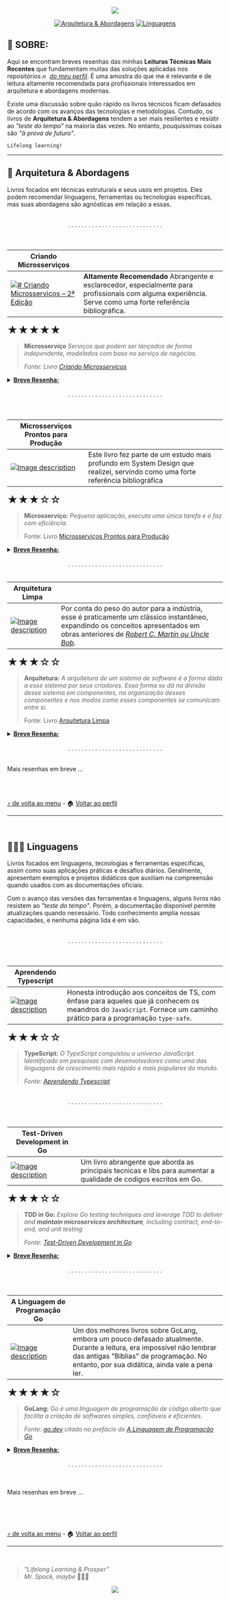 <a id="header"></a>

<!-- 
 Header image generated by Bing IA: https://www.bing.com/images/create/

Prompt:
APENAS tres Livros empilhados , em estilo cartoon com fundo branco sem muitos detalhes para que seja fácil tornar transparente em um editor de imagem
-->
<div align="center">
<a href="#header">
    <img src="./assets/images/layout/header.png">
</a>

[![Arquitetura & Abordagens](https://img.shields.io/badge/🧠_Arquitetura_&_Abordagens-001a2d?style=for-the-badge)](#architecture) [![Linguagens](https://img.shields.io/badge/👨🏿‍💻_linguagens-001a2d?style=for-the-badge)](#languages)
</div>

## 📖 SOBRE:

Aqui se encontram breves resenhas das minhas __Leituras Técnicas Mais Recentes__ que fundamentam muitas das soluções aplicadas nos repositórios _<img src='./../assets/images/icons/github_blue_link.svg' width='13' alt="no GitHub" title="no GitHub">&nbsp;[do meu perfil](https://github.com/jtonynet)_. É uma amostra do que me é relevante e de leitura altamente recomendada para profissionais interessados em arquitetura e abordagens modernas.

Existe uma discussão sobre quão rápido os livros técnicos ficam defasados de acordo com os avanços das tecnologias e metodologias. Contudo, os livros de __Arquitetura & Abordagens__ tendem a ser mais resilientes e resistir ao _"teste do tempo"_ na maioria das vezes. No entanto, pouquíssimas coisas são _"à prova de futuro"_.


`Lifelong learning!`

---

<a id="architecture"></a>

## 🧠 Arquitetura & Abordagens

Livros focados em técnicas estruturais e seus usos em projetos. Eles podem recomendar linguagens, ferramentas ou tecnologias específicas, mas suas abordagens são agnósticas em relação a essas.

<br/>
<div align="center">. . . . . . . . . . . . . . . . . . . . . . . . . . . .</div>
<br/>
<br/>

<div align="center">

| Criando Microsserviços                                                                                                                                                          |                                                                                                                                                              |
| ------------------------------------------------------------------------------------------------------------------------------------------------------------------------------- | ------------------------------------------------------------------------------------------------------------------------------------------------------------ |
| [![# Criando Microsserviços – 2ª Edição](./assets/book_covers/tech/Criando_Microsservicos.jpg)](https://www.amazon.com.br/gp/product/B09WF2MVT8/ref=dbs_a_def_rwt_bibl_vppi_i0) | __Altamente Recomendado__ Abrangente e esclarecedor, especialmente para profissionais com alguma experiência. Serve como uma forte referência bibliográfica. |

</DIV>

<font size="5px"> ★★★★★ </font>

> **Microsserviço**
> _Serviços que podem ser lançados de forma independente, modelados com base no serviço de negócios._
>
> _Fonte: Livro [Criando Microsserviços](https://www.amazon.com.br/gp/product/B09WF2MVT8/ref=dbs_a_def_rwt_bibl_vppi_i0)_

<details>
  <summary><b><u>Breve Resenha:</u></b></summary>
    <br/>
    <p>
     Gostaria de ter lido essa obra no período de lançamento de sua <a href="https://www.amazon.com.br/Building-Microservices-Sam-Newman/dp/1491950358">primeira edição</a> (em 17 de março 2015). Teria sido <b>MUITO ÚTIL</b> em diversos desafios que enfrentei ao longo da minha jornada. O livro é denso e repleto de conceitos bem fundamentados. Li-o após o livro de <i>Susan Fowler</i> ("Microsserviços Prontos para Produção" - resenha abaixo) , e percebo que <a href="https://samnewman.io/"><i>Newman</i></a> apresenta uma visão mais abrangente sobre os tópicos que permeiam o tema de microsserviços, baseada em seus anos de experiência. Isso fica ainda mais evidente nesta segunda edição revisada.
    </p>
    <p>
      Partindo do princípio de que arquitetura não é uma corrida com obstáculos (embora muitas vezes pareça), <a href="https://samnewman.io/"><i>Newman</a></i> ressalta que monólitos são geralmente a decisão mais acertada até que problemas de escala, comuns ao crescimento de um negócio, comecem a surgir. Ele deixa claro que microsserviços não são a opção "padrão" nem um "objetivo" em si, mas sim uma estratégia para alcançar software disponível e escalável. Você não "vence" uma corrida simplesmente adotando esse padrão arquitetural.
    </p>
    <p>
      Com base nessa visão, o livro explora os conceitos de maneira abrangente, sugerindo ferramentas e abordagens que o autor adotou ao longo de sua carreira.
    </p>
</details>

<br/>
<div align="center">. . . . . . . . . . . . . . . . . . . . . . . . . . . .</div>
<br/>
</br>

<div align="center">

| Microsserviços Prontos para Produção                                                                                                                                                                  |                                                                                                                                 |
| ----------------------------------------------------------------------------------------------------------------------------------------------------------------------------------------------------- | ------------------------------------------------------------------------------------------------------------------------------- |
| [![Image description](./assets/book_covers/tech/microsservicos_prontos_para_producao_.jpg)](https://www.amazon.com.br/Microsservi%C3%A7os-Prontos-Para-Produ%C3%A7%C3%A3o-Padronizados/dp/8575226215) | Este livro fez parte de um estudo mais profundo em System Design que realizei, servindo como uma forte referência bibliográfica |

</div>

<font size="5px"> ★★★☆☆ </font>

> **Microsserviço:**
> _Pequena aplicação, executa uma única tarefa e o faz com eficiência._
>
> Fonte: Livro [Microsserviços Prontos para Produção](https://www.amazon.com.br/Microsservi%C3%A7os-Prontos-Para-Produ%C3%A7%C3%A3o-Padronizados/dp/8575226215)

<details>
  <summary><b><u>Breve Resenha:</u></b></summary>
    <br/>
    <p>
     <a href="https://www.susanjfowler.com/"><i>Susan Fowler</i></a> (Hoje <i>Rigetti</i>, sem parentesco com <a href="https://martinfowler.com/">outro <i>Fowler</i> famoso</a>), tem o grande mérito de ter abordado o tema da <b>Disponibilidade</b> com uma visão completamente alinhada ao contexto dos microsserviços. Esse tema é de extrema importância para todos os cargos que compõem as equipes de tecnologia e negócios em um mundo onde os serviços são predominantemente digitais.
    </p>
    <p>
      A escalabilidade horizontal (em hyperescala), com a qual empresas bem-sucedidas em seus negócios na rede precisam lidar durante seu crescimento, não deve comprometer a confiabilidade das transações com as quais o sistema precisa lidar. Ao longo dos anos, a abordagem que parece ter se adaptado melhor para garantir essa confiabilidade em escala, embora não seja simples, são os microsserviços.
    </p>
    <p>
      Nos sete capítulos da obra, a Engenheira de Confiabilidade discute os princípios que a nortearam na criação de uma lista de verificação que visa garantir que esses microsserviços suportem cargas de utilização pesadas, mesmo sob condições adversas, e não apenas isso, mas também sejam testáveis e de fácil manutenção.<br/>Ela não se prende a tecnologias específicas, não cita ferramentas de forma incisiva, mas sim abordagens que visam atender aos requisitos dessa lista de verificação. Uma vez que a lista está preenchida, em sua visão, temos o que ela chama de "Microsserviços Prontos Para Produção."
    </p>
    <p>
      <i>*A autora, apesar de jovem, possui um <a href="https://en.wikipedia.org/wiki/Susan_Rigetti">histórico mais  relevante</a> (o que não influenciou em nada a leitura dessa obra, mas em muito a indústria) no campo de Desenvolvimento de Software. Para desenvolvedores interessados em equidade de gênero e respeito</i>.
    </p>
    <p>
      <b>Sejamos todos melhores!</b>
    </p>


</details>

<br/>
<div align="center">. . . . . . . . . . . . . . . . . . . . . . . . . . . .</div>
<br/>


<div align="center">

| Arquitetura Limpa                                                                                                                                                             |                                                                                                                                                                                                                                                          |
| ----------------------------------------------------------------------------------------------------------------------------------------------------------------------------- | -------------------------------------------------------------------------------------------------------------------------------------------------------------------------------------------------------------------------------------------------------- |
| [![Image description](./assets/book_covers/tech/arquitetura_limpa.jpg)](https://www.amazon.com.br/Arquitetura-Limpa-Artes%C3%A3o-Estrutura-Software/dp/8550804606/ref=sr_1_1) | Por conta do peso do autor para a indústria, esse é praticamente um clássico instantâneo, expandindo os conceitos apresentados em obras anteriores de <a href="https://en.wikipedia.org/wiki/Robert_C._Martin"><i>Robert C. Martin ou Uncle Bob</i></a>. |

</div>

<font size="5px"> ★★★☆☆ </font>

> **Arquitetura:**
> _A arquitetura de um sistema de software é a forma dada a esse sistema por seus criadores. Essa forma se dá na divisão desse sistema em componentes, na organização desses componentes e nos modos como esses componentes se comunicam entre si._
>
> Fonte: Livro [Arquitetura Limpa](https://www.amazon.com.br/Arquitetura-Limpa-Artes%C3%A3o-Estrutura-Software/dp/8550804606/ref=sr_1_1)

<details>
  <summary><b><u>Breve Resenha:</u></b></summary>
    <br/>
    <p>
      <a href="http://cleancoder.com/products"><i>Uncle Bob</i></a>, possui um histórico relevante, sendo um dos signatários originais do <a href="https://agilemanifesto.org/iso/ptbr/manifesto.html"><i>Manifesto Ágil</i></a>. Ele é amplamente conhecido por suas <a href="https://www.amazon.com.br/stores/Robert-C.-Martin/author/B000APG87E?ref=ap_rdr&isDramIntegrated=true&shoppingPortalEnabled=true"><i>Abordagens Limpas</i></a> para o desenvolvimento de software. Contudo, a obra é o foco aqui, não o autor. Os primeiros capítulos do livro concentram-se quase exclusivamente nos princípios <i>SOLID</i> e em como sua adoção auxilia na criação de um código limpo, coeso e altamente manutenível.
    </p>
    <p>
      No entanto, <i>Arquitetura Limpa</i> não se limita a <i>SOLID</i>. O autor explora temas como organização de componentes, separação de responsabilidades, camadas de abstração e as regras de dependência, abordando como essas decisões impactam o ciclo de vida do software. Ele argumenta que a arquitetura ideal deve suportar mudanças com o mínimo de impacto, algo que os princípios <i>SOLID</i> ajudam a alcançar.
    </p>
    <p>
      Esses capítulos fornecem ao leitor um excelente panorama para a aplicação desses princípios. Talvez novatos encontrem certa dificuldade e só consigam compreender plenamente esses conceitos ao se depararem com problemas que, além de permitirem, <i>exigem</i> esse tipo de solução padronizada, amplamente difundida hoje, de forma acertada, como boas práticas.
    </p>
    <p>
      Polêmicas sobre o autor à parte, é impossível não recomendar a leitura desta obra (e também do <a href="https://www.amazon.com.br/C%C3%B3digo-Limpo-Robert-C-Martin-ebook/dp/B085Q2K632"><i>Código Limpo</i></a>), com a ressalva de que, a depender da linguagem utilizada e do nível profissional do leitor, muitas de suas recomendações podem ser incompreendidas ou não fazer sentido. Somente hoje, alguns de seus conceitos fazem total sentido para mim. Dominar <i>SOLID, KISS, DRY</i> e outros princípios tornará seu código mais manutenível, legível e, claro, <i>Limpo</i>.
    </p>
</details>

<br/>
<div align="center">. . . . . . . . . . . . . . . . . . . . . . . . . . . .</div>
<br/>

Mais resenhas em breve ...

<br/>
<br/>

[⤴️ de volta ao menu](#header) - 🏠 [Voltar ao perfil](https://github.com/jtonynet)

---

<a id="languages"></a>

<br/>

## 👨🏿‍💻 Linguagens

Livros focados em linguagens, tecnologias e ferramentas específicas, assim como suas aplicações práticas e desafios diários. Geralmente, apresentam exemplos e projetos didáticos que auxiliam na compreensão quando usados com as documentações oficiais.

Com o avanço das versões das ferramentas e linguagens, alguns livros não resistem ao _"teste do tempo"_. Porém, a documentação disponível permite atualizações quando necessário. Todo conhecimento amplia nossas capacidades, e nenhuma página lida é em vão.

<br/>
<div align="center">. . . . . . . . . . . . . . . . . . . . . . . . . . . .</div>
<br/>
<br/>

<!-- -->
<div align="center">

| Aprendendo Typescript                                                                                                                                                                        |                                                                                                                   |
| ---------------------------------------------------------------------------------------------------------------------------------------------------------------------------------------------------- | ----------------------------------------------------------------------------------------------------------------- |
| [![Image description](./assets/book_covers/tech/aprendendo_typescript.jpg)](https://www.amazon.com.br/dp/658605799X?ref=ppx_yo2ov_dt_b_fed_asin_title) | Honesta introdução aos conceitos de TS, com ênfase para aqueles que já conhecem os meandros do `JavaScript`. Fornece um caminho prático para a programação `type-safe`. |

</div>

<font size="5px"> ★★★☆☆ </font>

> **TypeScript:**
> _O TypeScript conquistou o universo JavaScript. Identificado em pesquisas com desenvolvedores como uma das linguagens de crescimento mais rápido e mais populares do mundo._
>
> _Fonte: [Aprendendo Typescript ](https://www.amazon.com.br/dp/658605799X?ref=ppx_yo2ov_dt_b_fed_asin_title)_

<!--
<details>
  <summary><b><u>Breve Resenha:</u></b></summary>
  <br/>
  <p>
      Em Andamento
  </p>
</details>
-->

<br/>
<div align="center">. . . . . . . . . . . . . . . . . . . . . . . . . . . .</div>
<br/>
<br/>
<!-- -->

<div align="center">

| Test-Driven Development in Go                                                                                                                                                                        |                                                                                                                   |
| ---------------------------------------------------------------------------------------------------------------------------------------------------------------------------------------------------- | ----------------------------------------------------------------------------------------------------------------- |
| [![Image description](./assets/book_covers/tech/test_driven_development_in_go.jpg)](https://www.amazon.com.br/Test-Driven-Development-practical-idiomatic-real-world-ebook/dp/B0B8SY6G96/ref=sr_1_1) | Um livro abrangente que aborda as principais tecnicas e libs para aumentar a qualidade de codigos escritos em Go. |

</div>

<font size="5px"> ★★★☆☆ </font>

> **TDD in Go:**
> _Explore Go testing techniques and leverage TDD to deliver and **maintain microservices architecture**, including contract, end-to-end, and unit testing_
>
> _Fonte: [Test-Driven Development in Go](https://www.amazon.com.br/Test-Driven-Development-practical-idiomatic-real-world-ebook/dp/B0B8SY6G96/ref=sr_1_1)_

<details>
  <summary><b><u>Breve Resenha:</u></b></summary>
  <br/>
  <p>
      Uma vez compreendidas as particularidades da concisa, porém poderosa, biblioteca padrão do <b>GoLang</b>, torna-se necessário elevar a qualidade dos softwares construídos com ela. <a href="https://en.wikipedia.org/wiki/Kent_Beck"><i>Kent Beck</i></a> já nos alertava sobre o excesso de confiança dos desenvolvedores em sua <a href="https://www.amazon.com.br/TDD-Desenvolvimento-Guiado-por-Testes/dp/857780724X/ref=sr_1_1"><i>obra seminal sobre TDD</i></a>, destacando como tornar o software altamente testável aumenta a segurança e reduz a carga cognitiva do desenvolvedor, auxiliando nesse aumento de qualidade.
  </p>
  <p>
      O livro aborda desde exemplos práticos básicos, como testes em uma calculadora, seguindo uma abordagem passo a passo (didática que aprecio bastante), até uma aplicação simples de gerenciamento de livros. Ele explora ferramentas modernas para testes de unidade, integração, end-to-end e até mesmo de comportamento (<b>BDD</b>), de maneira direta e acessível. Entretanto, o repositório do livro deixa a desejar, pois em muitos casos, já apresenta as soluções dos desafios, em vez de entregar um software sem testes e permitir que o leitor implemente suas próprias soluções.
  </p>
  <p>
      É uma obra útil e abrangente, que cobre tópicos complexos, como testes em cenários de concorrência. Ideal para quem deseja aumentar a qualidade de seus códigos em Go.
  </p>
</details>

<br/>
<div align="center">. . . . . . . . . . . . . . . . . . . . . . . . . . . .</div>
<br/>
<br/>

<div align="center">

| A Linguagem de Programação Go                                                                                                                                                                 |                                                                                                                                                                                                                    |
| --------------------------------------------------------------------------------------------------------------------------------------------------------------------------------------------- | ------------------------------------------------------------------------------------------------------------------------------------------------------------------------------------------------------------------ |
| [![Image description](./assets/book_covers/tech/a_linguagem_de_programacao_go.jpg)](https://www.amazon.com.br/Microsservi%C3%A7os-Prontos-Para-Produ%C3%A7%C3%A3o-Padronizados/dp/8575226215) | Um dos melhores livros sobre GoLang, embora um pouco defasado atualmente. Durante a leitura, era impossível não lembrar das antigas "Bíblias" de programação. No entanto, por sua didática, ainda vale a pena ler. |

</div>

<font size="5px"> ★★★★☆ </font>

> **GoLang:**
> _Go é uma linguagem de programação de código aberto que facilita a criação de softwares simples, confiáveis e eficientes._
>
> _Fonte: [go.dev](https://go.dev/) citado no prefácio de [A Linguagem de Programação Go](https://www.amazon.com.br/Linguagem-Programa%C3%A7%C3%A3o-Go-Alan-Donovan/dp/8575225464/ref=sr_1_1)_

<details>
  <summary><b><u>Breve Resenha:</u></b></summary>
    <br/>
    <p>
      Um dos livros introdutórios mais recomendados para a linguagem Go, embora já com algum tempo desde seu lançamento, continua relevante devido à didática adotada. Meu primeiro contato com essa obra ocorreu na GopherCon 2018, quando o adquiri, e sua leitura, em conjunto com a documentação da linguagem, foi extremamente agradável.
    </p>
    <p>
      Executei alguns de seus <a href="https://github.com/jtonynet/go-book-exercises">Exemplos Práticos</a>, que, em conjunto com suas explicações, elucidam as bibliotecas padrão da linguagem. No geral, é um material que continua relevante, mas, devido à sua idade e ao fato de não apresentar um projeto de ponta a ponta (meu estilo favorito de aprender uma linguagem), "perdeu uma estrela no meu ranking pessoal de leituras técnicas."
    </p>

</details>

<br/>
<div align="center">. . . . . . . . . . . . . . . . . . . . . . . . . . . .</div>
<br/>
<br/>

Mais resenhas em breve ...

<br/>
<br/>
<br/>

[⤴️ de volta ao menu](#header) - 🏠 [Voltar ao perfil](https://github.com/jtonynet)

---

<br/>

<a id="footer"></a>

>  _"Lifelong Learning & Prosper"_
> <br/> 
>  _Mr. Spock, maybe_   🖖🏾🚀

<div align="center">
<a href="#footer">
    <img src="./../assets/images/layout/footer_learn_ingenuity_bg_hexagonal.png">
</a>
</div>

